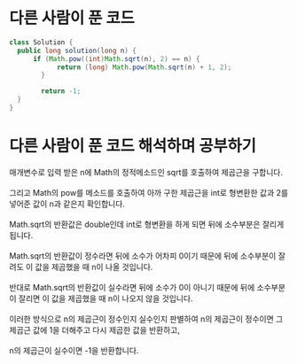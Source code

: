# 다른 사람이 푼 코드

```java
class Solution {
  public long solution(long n) {
      if (Math.pow((int)Math.sqrt(n), 2) == n) {
            return (long) Math.pow(Math.sqrt(n) + 1, 2);
        }

        return -1;
  }
}
```

# 다른 사람이 푼 코드 해석하며 공부하기

매개변수로 입력 받은 n에 Math의 정적메소드인 sqrt를 호출하여 제곱근을 구합니다.<br><br>
그리고 Math의 pow를 메소드를 호출하여 아까 구한 제곱근을 int로 형변환한 값과 2를 넣어준 값이 n과 같은지 확인합니다.<br><br>
Math.sqrt의 반환값은 double인데 int로 형변환을 하게 되면 뒤에 소수부분은 잘리게 됩니다.<br><br>
Math.sqrt의 반환값이 정수라면 뒤에 소수가 어차피 0이기 때문에 뒤에 소수부분이 잘려도 이 값을 제곱했을 때 n이 나올 것입니다.<br><br>
반대로 Math.sqrt의 반환값이 실수라면 뒤에 소수가 0이 아니기 때문에 뒤에 소수부분이 잘리면 이 값을 제곱했을 때 n이 나오지 않을 것입니다.<br><br>
이러한 방식으로 n의 제곱근이 정수인지 실수인지 판별하여 n의 제곱근이 정수이면 그 제곱근 값에 1을 더해주고 다시 제곱한 값을 반환하고,<br><br>
n의 제곱근이 실수이면 -1을 반환합니다.
